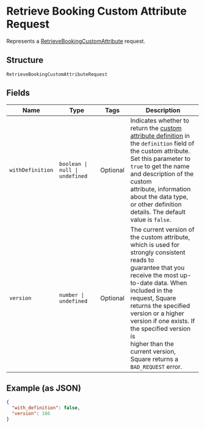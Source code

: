 
# Retrieve Booking Custom Attribute Request

Represents a [RetrieveBookingCustomAttribute](../api/booking-custom-attributes.md#retrieve-booking-custom-attribute) request.

## Structure

`RetrieveBookingCustomAttributeRequest`

## Fields

| Name | Type | Tags | Description |
|  --- | --- | --- | --- |
| `withDefinition` | `boolean \| null \| undefined` | Optional | Indicates whether to return the [custom attribute definition](entity:CustomAttributeDefinition) in the `definition` field of<br/>the custom attribute. Set this parameter to `true` to get the name and description of the custom<br/>attribute, information about the data type, or other definition details. The default value is `false`. |
| `version` | `number \| undefined` | Optional | The current version of the custom attribute, which is used for strongly consistent reads to<br/>guarantee that you receive the most up-to-date data. When included in the request, Square<br/>returns the specified version or a higher version if one exists. If the specified version is<br/>higher than the current version, Square returns a `BAD_REQUEST` error. |

## Example (as JSON)

```json
{
  "with_definition": false,
  "version": 186
}
```

